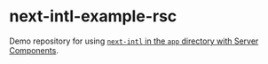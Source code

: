 # next-intl-example-rsc

Demo repository for using [`next-intl` in the `app` directory with Server Components](https://next-intl-docs.vercel.app/docs/next-13/server-components).
